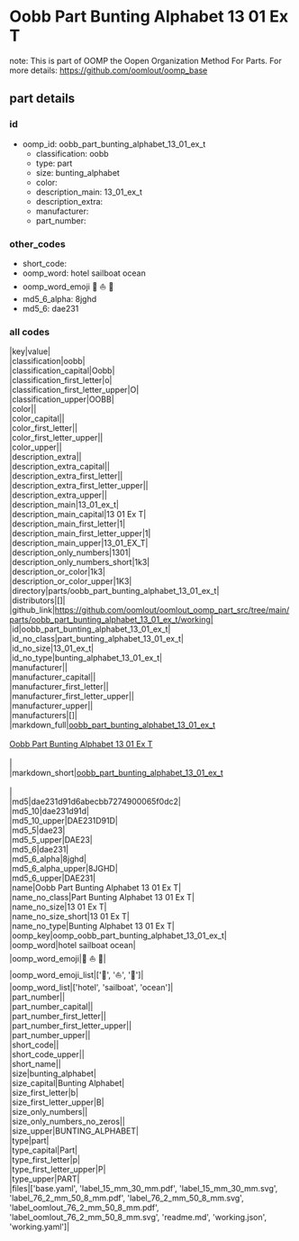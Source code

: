 # Oobb Part Bunting Alphabet 13 01 Ex T  

note: This is part of OOMP the Oopen Organization Method For Parts. For more details: https://github.com/oomlout/oomp_base

##  part details





### id
* oomp_id: oobb_part_bunting_alphabet_13_01_ex_t
  * classification: oobb
  * type: part
  * size: bunting_alphabet
  * color: 
  * description_main: 13_01_ex_t
  * description_extra: 
  * manufacturer: 
  * part_number: 

### other_codes
* short_code: 
* oomp_word: hotel sailboat ocean
* oomp_word_emoji :hotel: :sailboat: :ocean:
* md5_6_alpha: 8jghd
* md5_6: dae231

### all codes 
|key|value|  
|classification|oobb|  
|classification_capital|Oobb|  
|classification_first_letter|o|  
|classification_first_letter_upper|O|  
|classification_upper|OOBB|  
|color||  
|color_capital||  
|color_first_letter||  
|color_first_letter_upper||  
|color_upper||  
|description_extra||  
|description_extra_capital||  
|description_extra_first_letter||  
|description_extra_first_letter_upper||  
|description_extra_upper||  
|description_main|13_01_ex_t|  
|description_main_capital|13 01 Ex T|  
|description_main_first_letter|1|  
|description_main_first_letter_upper|1|  
|description_main_upper|13_01_EX_T|  
|description_only_numbers|1301|  
|description_only_numbers_short|1k3|  
|description_or_color|1k3|  
|description_or_color_upper|1K3|  
|directory|parts/oobb_part_bunting_alphabet_13_01_ex_t|  
|distributors|[]|  
|github_link|https://github.com/oomlout/oomlout_oomp_part_src/tree/main/parts/oobb_part_bunting_alphabet_13_01_ex_t/working|  
|id|oobb_part_bunting_alphabet_13_01_ex_t|  
|id_no_class|part_bunting_alphabet_13_01_ex_t|  
|id_no_size|13_01_ex_t|  
|id_no_type|bunting_alphabet_13_01_ex_t|  
|manufacturer||  
|manufacturer_capital||  
|manufacturer_first_letter||  
|manufacturer_first_letter_upper||  
|manufacturer_upper||  
|manufacturers|[]|  
|markdown_full|[oobb_part_bunting_alphabet_13_01_ex_t](https://github.com/oomlout/oomlout_oomp_part_src/tree/main/parts/oobb_part_bunting_alphabet_13_01_ex_t/working)<br>[](https://github.com/oomlout/oomlout_oomp_part_src/tree/main/parts/oobb_part_bunting_alphabet_13_01_ex_t/working)<br>[Oobb Part Bunting Alphabet 13 01 Ex T](https://github.com/oomlout/oomlout_oomp_part_src/tree/main/parts/oobb_part_bunting_alphabet_13_01_ex_t/working)<br><br>|  
|markdown_short|[oobb_part_bunting_alphabet_13_01_ex_t](https://github.com/oomlout/oomlout_oomp_part_src/tree/main/parts/oobb_part_bunting_alphabet_13_01_ex_t/working)<br><br>|  
|md5|dae231d91d6abecbb7274900065f0dc2|  
|md5_10|dae231d91d|  
|md5_10_upper|DAE231D91D|  
|md5_5|dae23|  
|md5_5_upper|DAE23|  
|md5_6|dae231|  
|md5_6_alpha|8jghd|  
|md5_6_alpha_upper|8JGHD|  
|md5_6_upper|DAE231|  
|name|Oobb Part Bunting Alphabet 13 01 Ex T|  
|name_no_class|Part Bunting Alphabet 13 01 Ex T|  
|name_no_size|13 01 Ex T|  
|name_no_size_short|13 01 Ex T|  
|name_no_type|Bunting Alphabet 13 01 Ex T|  
|oomp_key|oomp_oobb_part_bunting_alphabet_13_01_ex_t|  
|oomp_word|hotel sailboat ocean|  
|oomp_word_emoji|:hotel: :sailboat: :ocean:|  
|oomp_word_emoji_list|[':hotel:', ':sailboat:', ':ocean:']|  
|oomp_word_list|['hotel', 'sailboat', 'ocean']|  
|part_number||  
|part_number_capital||  
|part_number_first_letter||  
|part_number_first_letter_upper||  
|part_number_upper||  
|short_code||  
|short_code_upper||  
|short_name||  
|size|bunting_alphabet|  
|size_capital|Bunting Alphabet|  
|size_first_letter|b|  
|size_first_letter_upper|B|  
|size_only_numbers||  
|size_only_numbers_no_zeros||  
|size_upper|BUNTING_ALPHABET|  
|type|part|  
|type_capital|Part|  
|type_first_letter|p|  
|type_first_letter_upper|P|  
|type_upper|PART|  
|files|['base.yaml', 'label_15_mm_30_mm.pdf', 'label_15_mm_30_mm.svg', 'label_76_2_mm_50_8_mm.pdf', 'label_76_2_mm_50_8_mm.svg', 'label_oomlout_76_2_mm_50_8_mm.pdf', 'label_oomlout_76_2_mm_50_8_mm.svg', 'readme.md', 'working.json', 'working.yaml']|  
